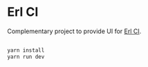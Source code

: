 # Erl CI

Complementary project to provide UI for [Erl CI](https://github.com/jamhed/ci).

## 

``` bash
yarn install
yarn run dev
```
